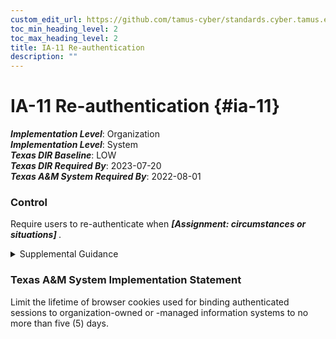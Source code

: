 ```yaml
---
custom_edit_url: https://github.com/tamus-cyber/standards.cyber.tamus.edu/tree/main/static/content/tamus.edu/TAMUS_profile.xml
toc_min_heading_level: 2
toc_max_heading_level: 2
title: IA-11 Re-authentication
description: ""
---
```


# IA-11 Re-authentication {#ia-11}

_**Implementation Level**_: Organization\
_**Implementation Level**_: System\
_**Texas DIR Baseline**_: LOW\
_**Texas DIR Required By**_: 2023-07-20\
_**Texas A&M System Required By**_: 2022-08-01

### Control

Require users to re-authenticate when <strong>                  <em>[Assignment: circumstances or situations]</em>               </strong>.

<details>
  <summary>Supplemental Guidance</summary>

In addition to the re-authentication requirements associated with device locks, organizations may require re-authentication of individuals in certain situations, including when roles, authenticators or credentials change, when security categories of systems change, when the execution of privileged functions occurs, after a fixed time period, or periodically.

</details>

### Texas A&M System Implementation Statement

Limit the lifetime of browser cookies used for binding authenticated sessions to organization-owned or -managed information systems to no more than five (5) days.

